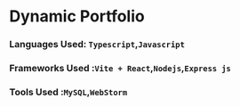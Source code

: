 # Dynamic Portfolio

### Languages Used: `Typescript`,`Javascript`
### Frameworks Used :`Vite + React`,`Nodejs`,`Express js`
### Tools Used :`MySQL`,`WebStorm`